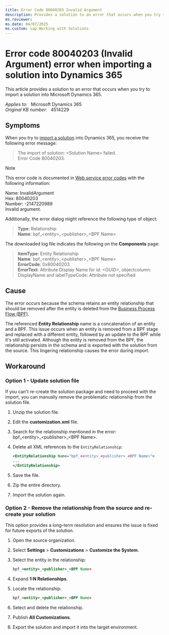 ```yaml
---
title: Error Code 80040203 Invalid Argument
description: Provides a solution to an error that occurs when you try to import a solution into Microsoft Dynamics 365.
ms.reviewer: 
ms.date: 04/07/2025
ms.custom: sap:Working with Solutions
---
```

# Error code 80040203 (Invalid Argument) error when importing a solution into Dynamics 365

This article provides a solution to an error that occurs when you try to import a solution into Microsoft Dynamics 365.

_Applies to:_ &nbsp; Microsoft Dynamics 365  
_Original KB number:_ &nbsp; 4514229

## Symptoms

When you try to [import a solution](/powerapps/maker/data-platform/import-update-export-solutions) into Dynamics 365, you receive the following error message:

> The import of solution: \<Solution Name> failed.  
> Error Code 80040203.

> [!NOTE]
> This error code is documented in [Web service error codes](/powerapps/developer/common-data-service/org-service/web-service-error-codes) with the following information:
>
> Name: InvalidArgument  
> Hex: 80040203  
> Number: -2147220989  
> Invalid argument.

Additionally, the error dialog might reference the following type of object:

> **Type**: Relationship  
> **Name**: bpf_\<entity>\_\<publisher>\_\<BPF Name>  

The downloaded log file indicates the following on the **Components** page:

> **ItemType**: Entity Relationship  
> **Name**: bpf_\<entity>\_\<publisher>\_\<BPF Name>  
> **ErrorCode**: 0x80040203  
> **ErrorText**: Attribute Display Name for id: \<GUID>, objectcolumn: DisplayName and labelTypeCode: Attribute not specified

## Cause

The error occurs because the schema retains an entity relationship that should be removed after the entity is deleted from the [Business Process Flow (BPF)](/power-automate/business-process-flows-overview).

The referenced **Entity Relationship** name is a concatenation of an entity and a BPF. This issue occurs when an entity is removed from a BPF stage and replaced with a different entity, followed by an update to the BPF while it's still activated. Although the entity is removed from the BPF, the relationship persists in the schema and is exported with the solution from the source. This lingering relationship causes the error during import.

## Workaround

### Option 1 - Update solution file

If you can't re-create the solution package and need to proceed with the import, you can manually remove the problematic relationship from the solution file.

1. Unzip the solution file.
2. Edit the **customization.xml** file.
3. Search for the relationship mentioned in the error: bpf_\<entity>\_\<publisher>\_\<BPF Name>.
4. Delete all XML references to the `EntityRelationship`:

    ```xml
    <EntityRelationship Name="bpf_<entity>_<publisher>_<BPF Name>">
    ...
    </EntityRelationship>
    ```

5. Save the file.
6. Zip the entire directory.
7. Import the solution again.

### Option 2 - Remove the relationship from the source and re-create your solution

This option provides a long-term resolution and ensures the issue is fixed for future exports of the solution.

1. Open the source organization.
2. Select **Settings** > **Customizations** > **Customize the System**.
3. Select the entity in the relationship:

    ```xml
    bpf_<entity>_<publisher>_<BPF Name>
    ```

4. Expand **1:N Relationships**.
5. Locate the relationship:

    ```xml
    bpf_<entity>_<publisher>_<BPF Name>
    ```

6. Select and delete the relationship.
7. Publish **All Customizations**.
8. Export the solution and import it into the target environment.
